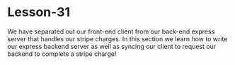 # Lesson-31
We have separated out our front-end client from our back-end express server that handles our stripe charges. In this section we learn how to write our express backend server as well as syncing our client to request our backend to complete a stripe charge!

